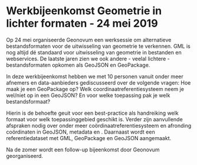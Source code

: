 # Werkbijeenkomst Geometrie in lichter formaten - 24 mei 2019

Op 24 mei organiseerde Geonovum een werksessie om alternatieve bestandsformaten voor de uitwisseling van geometrie te verkennen.
GML is nog altijd dé standaard voor uitwisseling van geometrie in bestanden en webservices. De laatste jaren zien we ook andere - veelal lichtere - bestandsformaten opkomen als GeoJSON en GeoPackage.
 
In deze werkbijeenkomst hebben we met 10 personen vanuit onder meer afnemers en data-aanbieders gediscusseerd over de volgende vragen: Hoe maak je een GeoPackage op? Welk coordinaatreferentiesysteem neem je wel/niet op in een GeoJSON? En voor welke toepassing pak je welk bestandsformaat? 

Hierin is de behoefte geuit voor een best-practice als handreiking welk formaat voor welk toepassinggebied geschikt is. Verder zijn aanvullende afspraken nodig over onder meer coördinaatreferentiesysteem en afronding coördinaten in GeoJSON, metadata en . Daarnaast wordt een referentiedataset met GML, GeoPackage en GeoJSON aangemaakt.

Na de zomer wordt een follow-up bijeenkomst door Geonovum georganiseerd.
